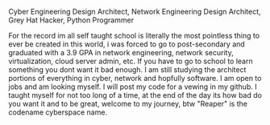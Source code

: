 Cyber Engineering Design Architect, Network Engineering Design Architect, Grey Hat Hacker, Python Programmer

For the record im all self taught school is literally the most pointless thing to ever be created in this world, i was forced to go to post-secondary and graduated with a 3.9 GPA in network engineering, network security, virtualization, cloud server admin, etc. 
If you have to go to school to learn something you dont want it bad enough. I am still studying the architect portions of everything in cyber, network and hopfully software. I am open to jobs and am looking myself. I will post my code for a vewing in my github. 
I taught myself for not too long of a time, at the end of the day its how bad do you want it and to be great, welcome to my journey, btw "Reaper" is the codename cyberspace name. 
